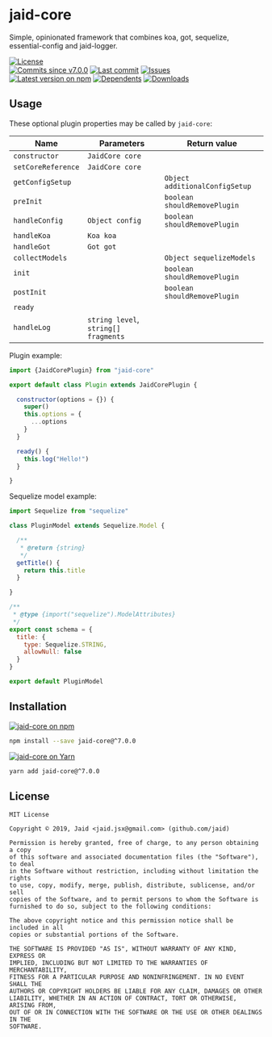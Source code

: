 # jaid-core


Simple, opinionated framework that combines koa, got, sequelize, essential-config and jaid-logger.

<a href="https://raw.githubusercontent.com/Jaid/jaid-core/master/license.txt"><img src="https://img.shields.io/github/license/Jaid/jaid-core?style=flat-square&color=success" alt="License"/></a>  
<a href="https://github.com/Jaid/jaid-core/commits"><img src="https://img.shields.io/github/commits-since/Jaid/jaid-core/v7.0.0?style=flat-square&logo=github&color=success" alt="Commits since v7.0.0"/></a> <a href="https://github.com/Jaid/jaid-core/commits"><img src="https://img.shields.io/github/last-commit/Jaid/jaid-core?style=flat-square&logo=github&color=red" alt="Last commit"/></a> <a href="https://github.com/Jaid/jaid-core/issues"><img src="https://img.shields.io/github/issues/Jaid/jaid-core?style=flat-square&logo=github&color=red" alt="Issues"/></a>  
<a href="https://npmjs.com/package/jaid-core"><img src="https://img.shields.io/npm/v/jaid-core?style=flat-square&logo=npm&label=latest%20version&color=success" alt="Latest version on npm"/></a> <a href="https://github.com/Jaid/jaid-core/network/dependents"><img src="https://img.shields.io/librariesio/dependents/npm/jaid-core?style=flat-square&logo=npm&color=red" alt="Dependents"/></a> <a href="https://npmjs.com/package/jaid-core"><img src="https://img.shields.io/npm/dm/jaid-core?style=flat-square&logo=npm&color=red" alt="Downloads"/></a>





## Usage

These optional plugin properties may be called by `jaid-core`:

Name|Parameters|Return value
---|---|---
`constructor`|`JaidCore core`
`setCoreReference`|`JaidCore core`
`getConfigSetup`||`Object additionalConfigSetup`
`preInit`||`boolean shouldRemovePlugin`
`handleConfig`|`Object config`|`boolean shouldRemovePlugin`
`handleKoa`|`Koa koa`
`handleGot`|`Got got`
`collectModels`||`Object sequelizeModels`
`init`||`boolean shouldRemovePlugin`
`postInit`||`boolean shouldRemovePlugin`
`ready`|
`handleLog`|`string level`, `string[] fragments`|

Plugin example:

```js
import {JaidCorePlugin} from "jaid-core"

export default class Plugin extends JaidCorePlugin {

  constructor(options = {}) {
    super()
    this.options = {
      ...options
    }
  }

  ready() {
    this.log("Hello!")
  }

}
```

Sequelize model example:

```js
import Sequelize from "sequelize"

class PluginModel extends Sequelize.Model {

  /**
   * @return {string}
   */
  getTitle() {
    return this.title
  }

}

/**
 * @type {import("sequelize").ModelAttributes}
 */
export const schema = {
  title: {
    type: Sequelize.STRING,
    allowNull: false
  }
}

export default PluginModel
```



## Installation
<a href="https://npmjs.com/package/jaid-core"><img src="https://img.shields.io/badge/npm-jaid--core-C23039?style=flat-square&logo=npm" alt="jaid-core on npm"/></a>
```bash
npm install --save jaid-core@^7.0.0
```
<a href="https://yarnpkg.com/package/jaid-core"><img src="https://img.shields.io/badge/Yarn-jaid--core-2F8CB7?style=flat-square&logo=yarn&logoColor=white" alt="jaid-core on Yarn"/></a>
```bash
yarn add jaid-core@^7.0.0
```









## License
```text
MIT License

Copyright © 2019, Jaid <jaid.jsx@gmail.com> (github.com/jaid)

Permission is hereby granted, free of charge, to any person obtaining a copy
of this software and associated documentation files (the "Software"), to deal
in the Software without restriction, including without limitation the rights
to use, copy, modify, merge, publish, distribute, sublicense, and/or sell
copies of the Software, and to permit persons to whom the Software is
furnished to do so, subject to the following conditions:

The above copyright notice and this permission notice shall be included in all
copies or substantial portions of the Software.

THE SOFTWARE IS PROVIDED "AS IS", WITHOUT WARRANTY OF ANY KIND, EXPRESS OR
IMPLIED, INCLUDING BUT NOT LIMITED TO THE WARRANTIES OF MERCHANTABILITY,
FITNESS FOR A PARTICULAR PURPOSE AND NONINFRINGEMENT. IN NO EVENT SHALL THE
AUTHORS OR COPYRIGHT HOLDERS BE LIABLE FOR ANY CLAIM, DAMAGES OR OTHER
LIABILITY, WHETHER IN AN ACTION OF CONTRACT, TORT OR OTHERWISE, ARISING FROM,
OUT OF OR IN CONNECTION WITH THE SOFTWARE OR THE USE OR OTHER DEALINGS IN THE
SOFTWARE.
```
